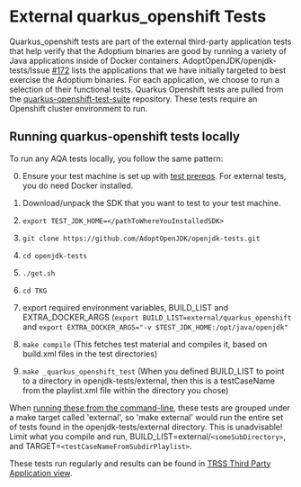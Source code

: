 # External quarkus_openshift Tests

Quarkus_openshift tests are part of the external third-party application tests that help verify that the Adoptium binaries are good by running a variety of Java applications inside of Docker containers. AdoptOpenJDK/openjdk-tests/Issue [#172](https://github.com/AdoptOpenJDK/openjdk-tests/issues/172) lists the applications that we have initially targeted to best exercise the Adoptium binaries. For each application, we choose to run a selection of their functional tests. Quarkus Openshift tests are pulled from the [quarkus-openshift-test-suite](https://github.com/quarkus-qe/quarkus-openshift-test-suite.git) repository. These tests require an Openshift cluster environment to run.

## Running quarkus-openshift tests locally

To run any AQA tests locally, you follow the same pattern:

0.  Ensure your test machine is set up with [test prereqs](https://github.com/AdoptOpenJDK/openjdk-tests/blob/master/doc/Prerequisites.md). For external tests, you do need Docker installed.

1. Download/unpack the SDK that you want to test to your test machine.

2. `export TEST_JDK_HOME=</pathToWhereYouInstalledSDK>`

3. `git clone https://github.com/AdoptOpenJDK/openjdk-tests.git`

4. `cd openjdk-tests`

5. `./get.sh`

6.  `cd TKG`

7. export required environment variables, BUILD_LIST and EXTRA_DOCKER_ARGS (`export BUILD_LIST=external/quarkus_openshift` and `export EXTRA_DOCKER_ARGS="-v $TEST_JDK_HOME:/opt/java/openjdk"`

8. `make compile` (This fetches test material and compiles it, based on build.xml files in the test directories)

9.  `make _quarkus_openshift_test` (When you defined BUILD_LIST to point to a directory in openjdk-tests/external, then this is a testCaseName from the playlist.xml file within the directory you chose)

When [running these from the command-line](https://github.com/AdoptOpenJDK/openjdk-tests/blob/master/doc/userGuide.md#local-testing-via-make-targets-on-the-commandline), these tests are grouped under a make target called 'external', so 'make external' would run the entire set of tests found in the openjdk-tests/external directory. This is unadvisable! Limit what you compile and run, BUILD_LIST=external/`<someSubDirectory>`, and TARGET=`<testCaseNameFromSubdirPlaylist>`.

These tests run regularly and results can be found in [TRSS Third Party Application view](https://trss.adoptopenjdk.net/ThirdPartyAppView).
